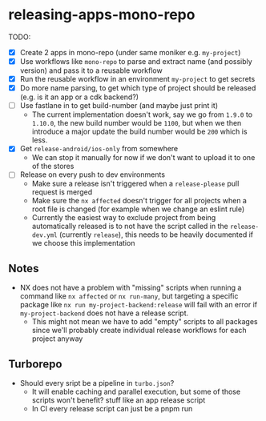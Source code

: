 # releasing-apps-mono-repo

TODO:

- [x] Create 2 apps in mono-repo (under same moniker e.g. `my-project`)
- [x] Use workflows like `mono-repo` to parse and extract name (and possibly version) and pass it to a reusable workflow
- [x] Run the reusable workflow in an environment `my-project` to get secrets
- [x] Do more name parsing, to get which type of project should be released (e.g. is it an app or a cdk backend?)
- [ ] Use fastlane in to get build-number (and maybe just print it)
  - The current implementation doesn't work, say we go from `1.9.0` to `1.10.0`, the new build number would be `1100`, but when we then introduce a major update the build number would be `200` which is less.
- [x] Get `release-android/ios-only` from somewhere
  - We can stop it manually for now if we don't want to upload it to one of the stores
- [ ] Release on every push to dev environments
  - Make sure a release isn't triggered when a `release-please` pull request is merged
  - Make sure the `nx affected` doesn't trigger for all projects when a root file is changed (for example when we change an eslint rule)
  - Currently the easiest way to exclude project from being automatically released is to not have the script called in the `release-dev.yml` (currently `release`), this needs to be heavily documented if we choose this implementation

## Notes

- NX does not have a problem with "missing" scripts when running a command like `nx affected` or `nx run-many`, but targeting a specific package like `nx run my-project-backend:release` will fail with an error if `my-project-backend` does not have a release script.
  - This might not mean we have to add "empty" scripts to all packages since we'll probably create individual release workflows for each project anyway

## Turborepo

- Should every sript be a pipeline in `turbo.json`?
  - It will enable caching and parallel execution, but some of those scripts won't benefit? stuff like an app release script
  - In CI every release script can just be a pnpm run
